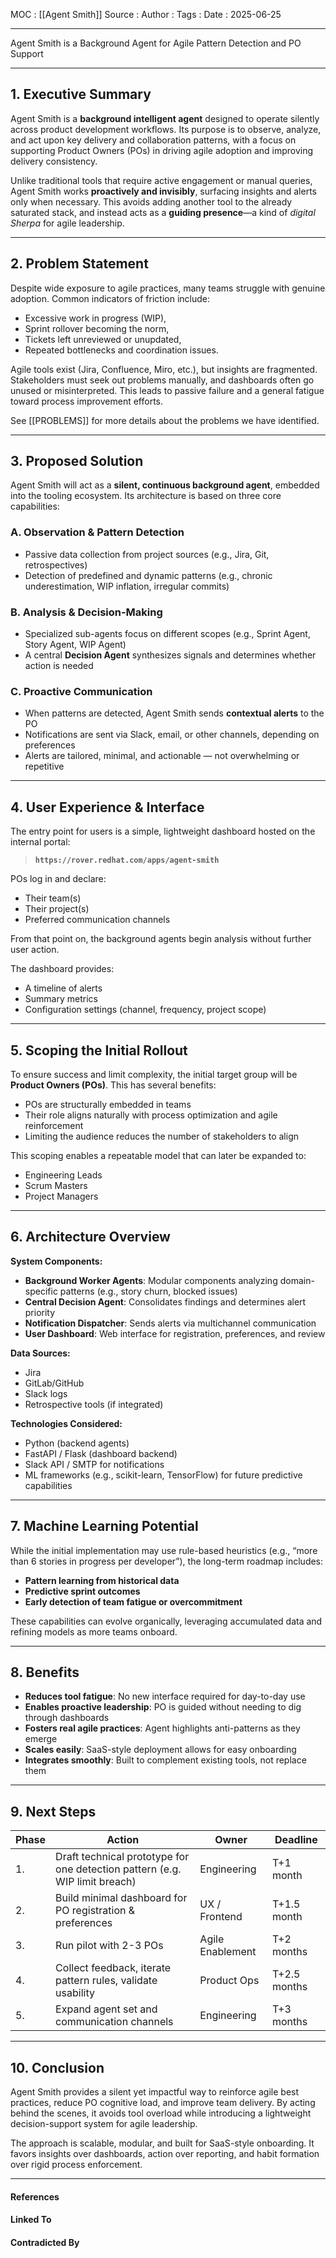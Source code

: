 
MOC : [[Agent Smith]]
Source : 
Author : 
Tags : 
Date : 2025-06-25
***
Agent Smith is a Background Agent for Agile Pattern Detection and PO Support

---
## 1. **Executive Summary**

Agent Smith is a **background intelligent agent** designed to operate silently across product development workflows. Its purpose is to observe, analyze, and act upon key delivery and collaboration patterns, with a focus on supporting Product Owners (POs) in driving agile adoption and improving delivery consistency.

Unlike traditional tools that require active engagement or manual queries, Agent Smith works **proactively and invisibly**, surfacing insights and alerts only when necessary. This avoids adding another tool to the already saturated stack, and instead acts as a **guiding presence**—a kind of _digital Sherpa_ for agile leadership.

---
## 2. **Problem Statement**

Despite wide exposure to agile practices, many teams struggle with genuine adoption. Common indicators of friction include:

- Excessive work in progress (WIP),
- Sprint rollover becoming the norm,
- Tickets left unreviewed or unupdated,
- Repeated bottlenecks and coordination issues.

Agile tools exist (Jira, Confluence, Miro, etc.), but insights are fragmented. Stakeholders must seek out problems manually, and dashboards often go unused or misinterpreted. This leads to passive failure and a general fatigue toward process improvement efforts.

See [[PROBLEMS]] for more details about the problems we have identified.

---

## 3. **Proposed Solution**

Agent Smith will act as a **silent, continuous background agent**, embedded into the tooling ecosystem. Its architecture is based on three core capabilities:

### A. **Observation & Pattern Detection**

- Passive data collection from project sources (e.g., Jira, Git, retrospectives)
- Detection of predefined and dynamic patterns (e.g., chronic underestimation, WIP inflation, irregular commits)

### B. **Analysis & Decision-Making**

- Specialized sub-agents focus on different scopes (e.g., Sprint Agent, Story Agent, WIP Agent)
- A central **Decision Agent** synthesizes signals and determines whether action is needed

### C. **Proactive Communication**

- When patterns are detected, Agent Smith sends **contextual alerts** to the PO
- Notifications are sent via Slack, email, or other channels, depending on preferences
- Alerts are tailored, minimal, and actionable — not overwhelming or repetitive

---

## 4. **User Experience & Interface**

The entry point for users is a simple, lightweight dashboard hosted on the internal portal:

> **`https://rover.redhat.com/apps/agent-smith`**

POs log in and declare:

- Their team(s)
- Their project(s)
- Preferred communication channels

From that point on, the background agents begin analysis without further user action.

The dashboard provides:

- A timeline of alerts
- Summary metrics
- Configuration settings (channel, frequency, project scope)

---

## 5. **Scoping the Initial Rollout**

To ensure success and limit complexity, the initial target group will be **Product Owners (POs)**. This has several benefits:

- POs are structurally embedded in teams
- Their role aligns naturally with process optimization and agile reinforcement
- Limiting the audience reduces the number of stakeholders to align

This scoping enables a repeatable model that can later be expanded to:

- Engineering Leads
- Scrum Masters
- Project Managers

---

## 6. **Architecture Overview**

**System Components:**

- **Background Worker Agents**: Modular components analyzing domain-specific patterns (e.g., story churn, blocked issues)
- **Central Decision Agent**: Consolidates findings and determines alert priority
- **Notification Dispatcher**: Sends alerts via multichannel communication
- **User Dashboard**: Web interface for registration, preferences, and review

**Data Sources:**

- Jira
- GitLab/GitHub
- Slack logs
- Retrospective tools (if integrated)

**Technologies Considered:**

- Python (backend agents)
- FastAPI / Flask (dashboard backend)
- Slack API / SMTP for notifications 
- ML frameworks (e.g., scikit-learn, TensorFlow) for future predictive capabilities

---

## 7. **Machine Learning Potential**

While the initial implementation may use rule-based heuristics (e.g., “more than 6 stories in progress per developer”), the long-term roadmap includes:

- **Pattern learning from historical data**
- **Predictive sprint outcomes**
- **Early detection of team fatigue or overcommitment**

These capabilities can evolve organically, leveraging accumulated data and refining models as more teams onboard.

---

## 8. **Benefits**

- **Reduces tool fatigue**: No new interface required for day-to-day use
- **Enables proactive leadership**: PO is guided without needing to dig through dashboards
- **Fosters real agile practices**: Agent highlights anti-patterns as they emerge
- **Scales easily**: SaaS-style deployment allows for easy onboarding
- **Integrates smoothly**: Built to complement existing tools, not replace them

---

## 9. **Next Steps**

|Phase|Action|Owner|Deadline|
|---|---|---|---|
|1.|Draft technical prototype for one detection pattern (e.g. WIP limit breach)|Engineering|T+1 month|
|2.|Build minimal dashboard for PO registration & preferences|UX / Frontend|T+1.5 month|
|3.|Run pilot with 2-3 POs|Agile Enablement|T+2 months|
|4.|Collect feedback, iterate pattern rules, validate usability|Product Ops|T+2.5 months|
|5.|Expand agent set and communication channels|Engineering|T+3 months|

---

## 10. **Conclusion**

Agent Smith provides a silent yet impactful way to reinforce agile best practices, reduce PO cognitive load, and improve team delivery. By acting behind the scenes, it avoids tool overload while introducing a lightweight decision-support system for agile leadership.

The approach is scalable, modular, and built for SaaS-style onboarding. It favors insights over dashboards, action over reporting, and habit formation over rigid process enforcement.

***
#### References

#### Linked To

#### Contradicted By